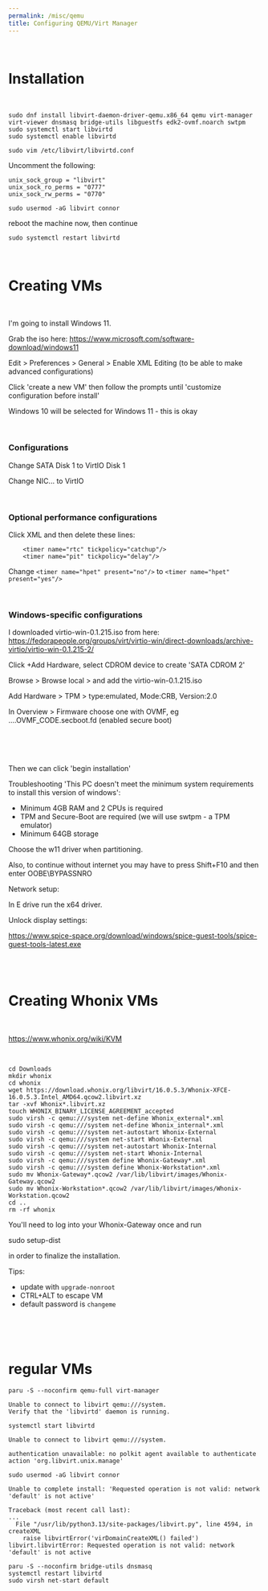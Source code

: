 ```yaml
---
permalink: /misc/qemu
title: Configuring QEMU/Virt Manager
---
```


<br>

# Installation

<br>

```
sudo dnf install libvirt-daemon-driver-qemu.x86_64 qemu virt-manager virt-viewer dnsmasq bridge-utils libguestfs edk2-ovmf.noarch swtpm
sudo systemctl start libvirtd
sudo systemctl enable libvirtd
```

```
sudo vim /etc/libvirt/libvirtd.conf
```

Uncomment the following:

```
unix_sock_group = "libvirt"
unix_sock_ro_perms = "0777"
unix_sock_rw_perms = "0770"
```

```
sudo usermod -aG libvirt connor
```

reboot the machine now, then continue

```
sudo systemctl restart libvirtd
```

<br>

# Creating VMs

<br>

I'm going to install Windows 11. 

Grab the iso here: <https://www.microsoft.com/software-download/windows11>

Edit > Preferences > General > Enable XML Editing (to be able to make advanced configurations)

Click 'create a new VM' then follow the prompts until 'customize configuration before install'

Windows 10 will be selected for Windows 11 - this is okay

<br>

### Configurations

Change SATA Disk 1 to VirtIO Disk 1

Change NIC... to VirtIO

<br>

### Optional performance configurations

Click XML and then delete these lines:

```
    <timer name="rtc" tickpolicy="catchup"/>
    <timer name="pit" tickpolicy="delay"/>
```

Change `<timer name="hpet" present="no"/>` to `<timer name="hpet" present="yes"/>`

<br>

### Windows-specific configurations

I downloaded virtio-win-0.1.215.iso from here: <https://fedorapeople.org/groups/virt/virtio-win/direct-downloads/archive-virtio/virtio-win-0.1.215-2/>

Click +Add Hardware, select CDROM device to create 'SATA CDROM 2'

Browse > Browse local > and add the virtio-win-0.1.215.iso 

Add Hardware > TPM > type:emulated, Mode:CRB, Version:2.0

In Overview > Firmware choose one with OVMF, eg ....OVMF_CODE.secboot.fd (enabled secure boot)


<br>
<br>
<br>


Then we can click 'begin installation' 

Troubleshooting 'This PC doesn't meet the minimum system requirements to install this version of windows':

* Minimum 4GB RAM and 2 CPUs is required
* TPM and Secure-Boot are required (we will use swtpm - a TPM emulator)
* Minimum 64GB storage

Choose the w11 driver when partitioning.

Also, to continue without internet you may have to press Shift+F10 and then enter OOBE\BYPASSNRO

Network setup:

In E drive run the x64 driver. 

Unlock display settings:

<https://www.spice-space.org/download/windows/spice-guest-tools/spice-guest-tools-latest.exe>


<br>
<br>

# Creating Whonix VMs

<br>

<https://www.whonix.org/wiki/KVM>

<br>

```
cd Downloads
mkdir whonix
cd whonix
wget https://download.whonix.org/libvirt/16.0.5.3/Whonix-XFCE-16.0.5.3.Intel_AMD64.qcow2.libvirt.xz
tar -xvf Whonix*.libvirt.xz
touch WHONIX_BINARY_LICENSE_AGREEMENT_accepted
sudo virsh -c qemu:///system net-define Whonix_external*.xml
sudo virsh -c qemu:///system net-define Whonix_internal*.xml
sudo virsh -c qemu:///system net-autostart Whonix-External
sudo virsh -c qemu:///system net-start Whonix-External
sudo virsh -c qemu:///system net-autostart Whonix-Internal
sudo virsh -c qemu:///system net-start Whonix-Internal
sudo virsh -c qemu:///system define Whonix-Gateway*.xml
sudo virsh -c qemu:///system define Whonix-Workstation*.xml
sudo mv Whonix-Gateway*.qcow2 /var/lib/libvirt/images/Whonix-Gateway.qcow2
sudo mv Whonix-Workstation*.qcow2 /var/lib/libvirt/images/Whonix-Workstation.qcow2
cd ..
rm -rf whonix
```

You'll need to log into your Whonix-Gateway once and run

sudo setup-dist

in order to finalize the installation.

Tips:

* update with `upgrade-nonroot`
* CTRL+ALT to escape VM
* default password is `changeme`



<br>

<br>

<br>

# regular VMs

```
paru -S --noconfirm qemu-full virt-manager
```

```
Unable to connect to libvirt qemu:///system.
Verify that the 'libvirtd' daemon is running.
```

```
systemctl start libvirtd
```

```
Unable to connect to libvirt qemu:///system.

authentication unavailable: no polkit agent available to authenticate action 'org.libvirt.unix.manage'
```

```
sudo usermod -aG libvirt connor
```

```
Unable to complete install: 'Requested operation is not valid: network 'default' is not active'

Traceback (most recent call last):
...
  File "/usr/lib/python3.13/site-packages/libvirt.py", line 4594, in createXML
    raise libvirtError('virDomainCreateXML() failed')
libvirt.libvirtError: Requested operation is not valid: network 'default' is not active
```

```
paru -S --noconfirm bridge-utils dnsmasq
systemctl restart libvirtd
sudo virsh net-start default
```
